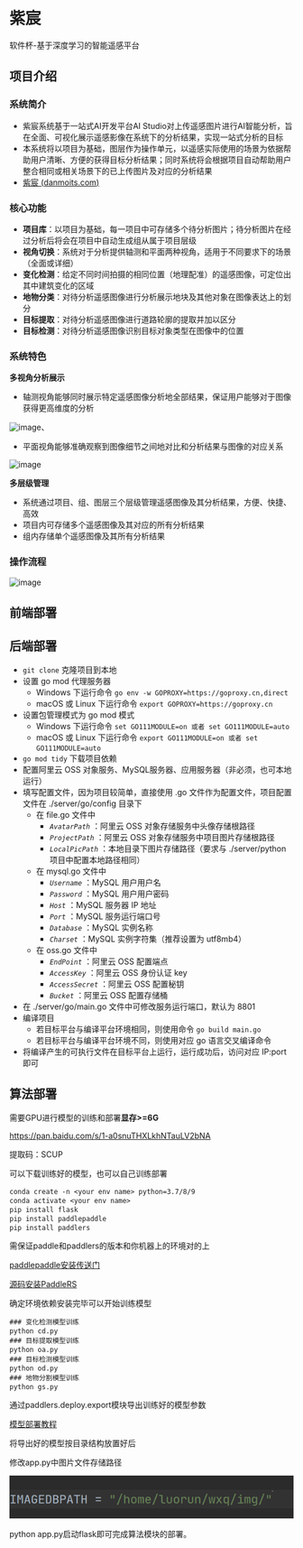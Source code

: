 # 紫宸
软件杯-基于深度学习的智能遥感平台

## 项目介绍
### 系统简介
* 紫宸系统基于一站式AI开发平台AI Studio对上传遥感图片进行AI智能分析，旨在全面、可视化展示遥感影像在系统下的分析结果，实现一站式分析的目标
* 本系统将以项目为基础，图层作为操作单元，以遥感实际使用的场景为依据帮助用户清晰、方便的获得目标分析结果；同时系统将会根据项目自动帮助用户整合相同或相关场景下的已上传图片及对应的分析结果
* [紫宸 (danmoits.com)](http://zichen.danmoits.com/home)
### 核心功能
* **项目库**：以项目为基础，每一项目中可存储多个待分析图片；待分析图片在经过分析后将会在项目中自动生成组从属于项目层级
* **视角切换**：系统对于分析提供轴测和平面两种视角，适用于不同要求下的场景（全面或详细）
* **变化检测**：给定不同时间拍摄的相同位置（地理配准）的遥感图像，可定位出其中建筑变化的区域
* **地物分类**：对待分析遥感图像进行分析展示地块及其他对象在图像表达上的划分
* **目标提取**：对待分析遥感图像进行道路轮廓的提取并加以区分
* **目标检测**：对待分析遥感图像识别目标对象类型在图像中的位置
### 系统特色
**多视角分析展示**
* 轴测视角能够同时展示特定遥感图像分析地全部结果，保证用户能够对于图像获得更高维度的分析

![image](https://user-images.githubusercontent.com/95271394/177767219-60b9b491-66fe-4401-b335-f1aa89223dc4.png)、

* 平面视角能够准确观察到图像细节之间地对比和分析结果与图像的对应关系

![image](https://user-images.githubusercontent.com/95271394/177767825-57e9de75-00e8-453d-9de7-3ba2f93c0707.png)

**多层级管理**
* 系统通过项目、组、图层三个层级管理遥感图像及其分析结果，方便、快捷、高效
* 项目内可存储多个遥感图像及其对应的所有分析结果
* 组内存储单个遥感图像及其所有分析结果
### 操作流程
![image](https://user-images.githubusercontent.com/95271394/177767926-e8d32ee8-aa67-400d-afdc-66d9f42808db.png)
## 前端部署

## 后端部署

- `git clone` 克隆项目到本地
- 设置 go mod 代理服务器
  - Windows 下运行命令 `go env -w GOPROXY=https://goproxy.cn,direct`
  - macOS 或 Linux 下运行命令 `export GOPROXY=https://goproxy.cn`
- 设置包管理模式为 go mod 模式
  - Windows 下运行命令 `set GO111MODULE=on 或者 set GO111MODULE=auto`
  - macOS 或 Linux 下运行命令 `export GO111MODULE=on 或者 set GO111MODULE=auto`
- `go mod tidy` 下载项目依赖
- 配置阿里云 OSS 对象服务、MySQL服务器、应用服务器（非必须，也可本地运行）
- 填写配置文件，因为项目较简单，直接使用 .go 文件作为配置文件，项目配置文件在 ./server/go/config 目录下
  - 在 file.go 文件中
    - *`AvatarPath`* ：阿里云 OSS 对象存储服务中头像存储根路径
    - *`ProjectPath`* ：阿里云 OSS 对象存储服务中项目图片存储根路径
    - *`LocalPicPath`* ：本地目录下图片存储路径（要求与 ./server/python 项目中配置本地路径相同）
  - 在 mysql.go 文件中
    - *`Username`* ：MySQL 用户用户名
    - *`Password`* ：MySQL 用户用户密码
    - *`Host`* ：MySQL 服务器 IP 地址
    - *`Port`* ：MySQL 服务运行端口号
    - *`Database`* ：MySQL 实例名称
    - *`Charset`* ：MySQL 实例字符集（推荐设置为 utf8mb4）
  - 在 oss.go 文件中
    - *`EndPoint`* ：阿里云 OSS 配置端点
    - *`AccessKey`* ：阿里云 OSS 身份认证 key
    - *`AccessSecret`* ：阿里云 OSS 配置秘钥
    - *`Bucket`* ：阿里云 OSS 配置存储桶
- 在 ./server/go/main.go 文件中可修改服务运行端口，默认为 8801
- 编译项目
  - 若目标平台与编译平台环境相同，则使用命令 `go build main.go`
  - 若目标平台与编译平台环境不同，则使用对应 go 语言交叉编译命令
- 将编译产生的可执行文件在目标平台上运行，运行成功后，访问对应 IP:port 即可

## 算法部署

需要GPU进行模型的训练和部署**显存>=6G**

https://pan.baidu.com/s/1-a0snuTHXLkhNTauLV2bNA

提取码：SCUP 

可以下载训练好的模型，也可以自己训练部署

```
conda create -n <your env name> python=3.7/8/9
conda activate <your env name>
pip install flask
pip install paddlepaddle
pip install paddlers
```

需保证paddle和paddlers的版本和你机器上的环境对的上

[paddlepaddle安装传送门](https://www.paddlepaddle.org.cn/install/quick?docurl=/documentation/docs/zh/develop/install/pip/linux-pip.html)

[源码安装PaddleRS](https://github.com/PaddleCV-SIG/PaddleRS)

确定环境依赖安装完毕可以开始训练模型

```shell
### 变化检测模型训练
python cd.py
### 目标提取模型训练
python oa.py
### 目标检测模型训练
python od.py
### 地物分割模型训练
python gs.py
```

通过paddlers.deploy.export模块导出训练好的模型参数

[模型部署教程](https://github.com/PaddleCV-SIG/PaddleRS/tree/develop/deploy)

将导出好的模型按目录结构放置好后

修改app.py中图片文件存储路径

![image-20220707212519664](README.assets/image-20220707212519664.png)

python app.py启动flask即可完成算法模块的部署。
